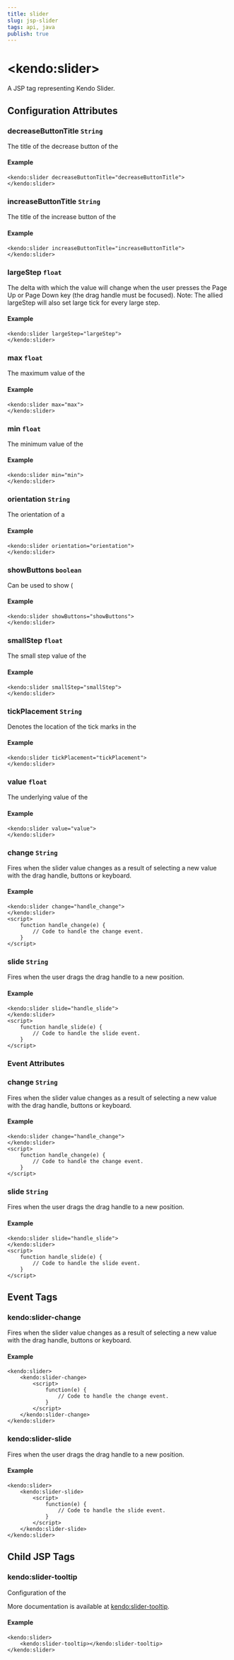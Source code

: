 ```yaml
---
title: slider
slug: jsp-slider
tags: api, java
publish: true
---
```


# \<kendo:slider\>
A JSP tag representing Kendo Slider.


## Configuration Attributes


### decreaseButtonTitle `String`

The title of the decrease button of the

#### Example
    <kendo:slider decreaseButtonTitle="decreaseButtonTitle">
    </kendo:slider>



### increaseButtonTitle `String`

The title of the increase button of the

#### Example
    <kendo:slider increaseButtonTitle="increaseButtonTitle">
    </kendo:slider>



### largeStep `float`

The delta with which the value will change when the user presses the Page Up or Page Down key (the drag
handle must be focused). Note: The allied largeStep will also set large tick for every large step.

#### Example
    <kendo:slider largeStep="largeStep">
    </kendo:slider>



### max `float`

The maximum value of the

#### Example
    <kendo:slider max="max">
    </kendo:slider>



### min `float`

The minimum value of the

#### Example
    <kendo:slider min="min">
    </kendo:slider>



### orientation `String`

The orientation of a

#### Example
    <kendo:slider orientation="orientation">
    </kendo:slider>



### showButtons `boolean`

Can be used to show (

#### Example
    <kendo:slider showButtons="showButtons">
    </kendo:slider>



### smallStep `float`

The small step value of the

#### Example
    <kendo:slider smallStep="smallStep">
    </kendo:slider>



### tickPlacement `String`

Denotes the location of the tick marks in the

#### Example
    <kendo:slider tickPlacement="tickPlacement">
    </kendo:slider>



### value `float`

The underlying value of the

#### Example
    <kendo:slider value="value">
    </kendo:slider>



### change `String`

Fires when the slider value changes as a result of selecting a new value with the drag handle, buttons or keyboard.

#### Example
    <kendo:slider change="handle_change">
    </kendo:slider>
    <script>
        function handle_change(e) {
            // Code to handle the change event.
        }
    </script>



### slide `String`

Fires when the user drags the drag handle to a new position.

#### Example
    <kendo:slider slide="handle_slide">
    </kendo:slider>
    <script>
        function handle_slide(e) {
            // Code to handle the slide event.
        }
    </script>



### Event Attributes


### change `String`

Fires when the slider value changes as a result of selecting a new value with the drag handle, buttons or keyboard.

#### Example
    <kendo:slider change="handle_change">
    </kendo:slider>
    <script>
        function handle_change(e) {
            // Code to handle the change event.
        }
    </script>



### slide `String`

Fires when the user drags the drag handle to a new position.

#### Example
    <kendo:slider slide="handle_slide">
    </kendo:slider>
    <script>
        function handle_slide(e) {
            // Code to handle the slide event.
        }
    </script>


## Event Tags
 

### kendo:slider-change

Fires when the slider value changes as a result of selecting a new value with the drag handle, buttons or keyboard.

#### Example
    <kendo:slider>
        <kendo:slider-change>
            <script>
                function(e) {
                    // Code to handle the change event.
                }
            </script>
        </kendo:slider-change>
    </kendo:slider>

 

### kendo:slider-slide

Fires when the user drags the drag handle to a new position.

#### Example
    <kendo:slider>
        <kendo:slider-slide>
            <script>
                function(e) {
                    // Code to handle the slide event.
                }
            </script>
        </kendo:slider-slide>
    </kendo:slider>

 

## Child JSP Tags

### kendo:slider-tooltip

Configuration of the

More documentation is available at [kendo:slider-tooltip](/api/wrappers/jsp/slider/tooltip).

#### Example

    <kendo:slider>
        <kendo:slider-tooltip></kendo:slider-tooltip>
    </kendo:slider>
   
